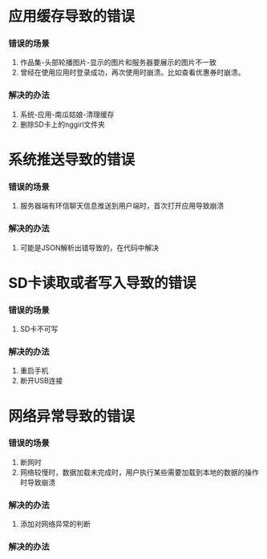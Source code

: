 # 应用缓存导致的错误
### 错误的场景
1. 作品集-头部轮播图片-显示的图片和服务器要展示的图片不一致
2. 曾经在使用应用时登录成功，再次使用时崩溃。比如查看优惠券时崩溃。

### 解决的办法
1. 系统-应用-南瓜姑娘-清理缓存
2. 删除SD卡上的nggirl文件夹

# 系统推送导致的错误
### 错误的场景
1. 服务器端有环信聊天信息推送到用户端时，首次打开应用导致崩溃

### 解决的办法
1. 可能是JSON解析出错导致的，在代码中解决

# SD卡读取或者写入导致的错误
### 错误的场景
1. SD卡不可写

### 解决的办法
1. 重启手机
2. 断开USB连接


# 网络异常导致的错误
### 错误的场景
1. 断网时
2. 网络较慢时，数据加载未完成时，用户执行某些需要加载到本地的数据的操作时导致崩溃

### 解决的办法
1. 添加对网络异常的判断

### 解决的办法
